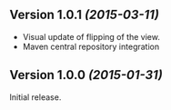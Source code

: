 Version 1.0.1 *(2015-03-11)*
----------------------------

 * Visual update of flipping of the view.
 * Maven central repository integration


Version 1.0.0 *(2015-01-31)*
----------------------------

Initial release.